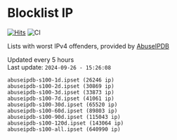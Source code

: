 # Blocklist IP

[![Hits](https://hits.seeyoufarm.com/api/count/incr/badge.svg?url=https%3A%2F%2Fgithub.com%2Fborestad%2Fblocklist-ip%2F&count_bg=%2379C83D&title_bg=%23555555&icon=&icon_color=%23E7E7E7&title=hits&edge_flat=false)](https://hits.seeyoufarm.com)  ![CI](https://img.shields.io/github/workflow/status/borestad/blocklist-ip/CI?style=flat-square)

Lists with worst IPv4 offenders, provided by [AbuseIPDB](https://www.abuseipdb.com/)

<!-- FOOTER-PLACEHOLDER -->
Updated every 5 hours<br>
Last update: `2024-09-26 - 15:26:08`
```
abuseipdb-s100-1d.ipset (26246 ip)
abuseipdb-s100-2d.ipset (30869 ip)
abuseipdb-s100-3d.ipset (33873 ip)
abuseipdb-s100-7d.ipset (41061 ip)
abuseipdb-s100-30d.ipset (65520 ip)
abuseipdb-s100-60d.ipset (89803 ip)
abuseipdb-s100-90d.ipset (115043 ip)
abuseipdb-s100-120d.ipset (143064 ip)
abuseipdb-s100-all.ipset (640990 ip)
```
